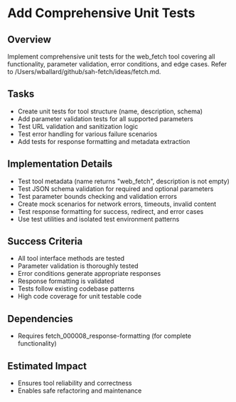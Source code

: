 # Add Comprehensive Unit Tests

## Overview
Implement comprehensive unit tests for the web_fetch tool covering all functionality, parameter validation, error conditions, and edge cases. Refer to /Users/wballard/github/sah-fetch/ideas/fetch.md.

## Tasks
- Create unit tests for tool structure (name, description, schema)
- Add parameter validation tests for all supported parameters
- Test URL validation and sanitization logic
- Test error handling for various failure scenarios
- Add tests for response formatting and metadata extraction

## Implementation Details
- Test tool metadata (name returns "web_fetch", description is not empty)
- Test JSON schema validation for required and optional parameters
- Test parameter bounds checking and validation errors
- Create mock scenarios for network errors, timeouts, invalid content
- Test response formatting for success, redirect, and error cases
- Use test utilities and isolated test environment patterns

## Success Criteria
- All tool interface methods are tested
- Parameter validation is thoroughly tested
- Error conditions generate appropriate responses
- Response formatting is validated
- Tests follow existing codebase patterns
- High code coverage for unit testable code

## Dependencies
- Requires fetch_000008_response-formatting (for complete functionality)

## Estimated Impact
- Ensures tool reliability and correctness
- Enables safe refactoring and maintenance